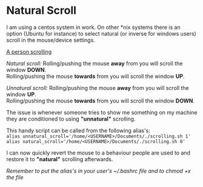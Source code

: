 # Natural Scroll

I am using a centos system in work. On other \*nix systems there is an option (Ubuntu for instance) to select natural (or inverse for windows users) scroll in the mouse/device settings.

[A person scrolling](https://external-content.duckduckgo.com/iu/?u=http%3A%2F%2Fstatic1.businessinsider.com%2Fimage%2F4e28207349e2aeda52240000-480%2Fnatural-scrolling-mac-os-x-lion.jpg)

_Natural scroll:_
Rolling/pushing the mouse **away** from you will scroll the window **DOWN**.  
Rolling/pushing the mouse **towards** from you will scroll the window **UP**.  

_Unnatural scroll:_
Rolling/pushing the mouse **away** from you will scroll the window **UP**.  
Rolling/pushing the mouse **towards** from you will scroll the window **DOWN**.  

The issue is whenever someone tries to show me something on my machine they are conditioned to using **"unnatural"** scrolling.

This handy script can be called from the following alias's:  
```alias unnatural_scroll='/home/<USERNAME>/Documents/./scrolling.sh 1'```  
```alias natural_scroll='/home/<USERNAME>/Documents/./scrolling.sh 0'```  
 
 I can now quickly revert the mouse to a behaviour people are used to and restore it to **"natural"** scrolling afterwards.

_Remember to put the alias's in your user's ~/.bashrc file and to chmod +x the file_

